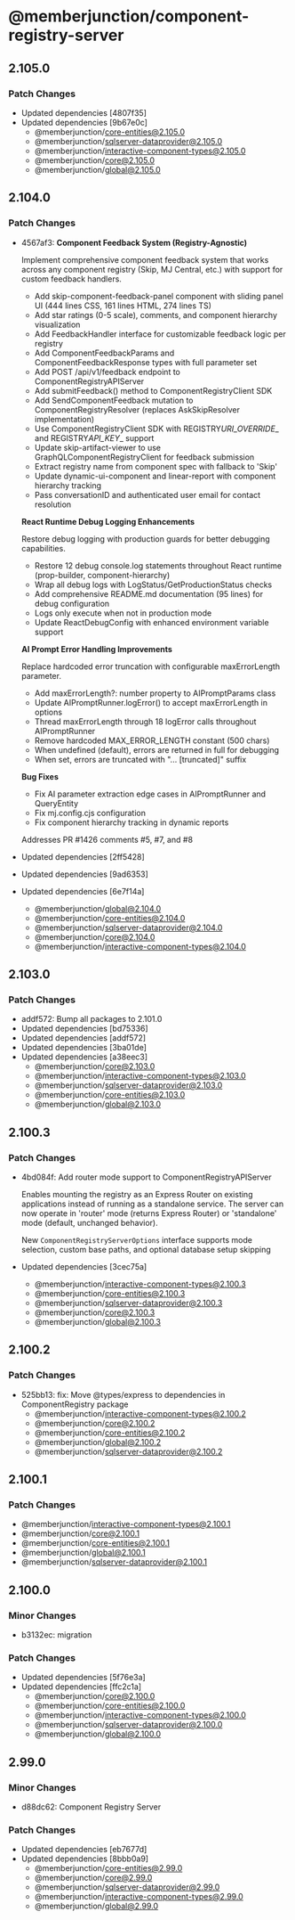 # @memberjunction/component-registry-server

## 2.105.0

### Patch Changes

- Updated dependencies [4807f35]
- Updated dependencies [9b67e0c]
  - @memberjunction/core-entities@2.105.0
  - @memberjunction/sqlserver-dataprovider@2.105.0
  - @memberjunction/interactive-component-types@2.105.0
  - @memberjunction/core@2.105.0
  - @memberjunction/global@2.105.0

## 2.104.0

### Patch Changes

- 4567af3: **Component Feedback System (Registry-Agnostic)**

  Implement comprehensive component feedback system that works across any component registry (Skip, MJ Central, etc.) with support for custom feedback handlers.

  - Add skip-component-feedback-panel component with sliding panel UI (444 lines CSS, 161 lines HTML, 274 lines TS)
  - Add star ratings (0-5 scale), comments, and component hierarchy visualization
  - Add FeedbackHandler interface for customizable feedback logic per registry
  - Add ComponentFeedbackParams and ComponentFeedbackResponse types with full parameter set
  - Add POST /api/v1/feedback endpoint to ComponentRegistryAPIServer
  - Add submitFeedback() method to ComponentRegistryClient SDK
  - Add SendComponentFeedback mutation to ComponentRegistryResolver (replaces AskSkipResolver implementation)
  - Use ComponentRegistryClient SDK with REGISTRY*URI_OVERRIDE*_ and REGISTRY*API_KEY*_ support
  - Update skip-artifact-viewer to use GraphQLComponentRegistryClient for feedback submission
  - Extract registry name from component spec with fallback to 'Skip'
  - Update dynamic-ui-component and linear-report with component hierarchy tracking
  - Pass conversationID and authenticated user email for contact resolution

  **React Runtime Debug Logging Enhancements**

  Restore debug logging with production guards for better debugging capabilities.

  - Restore 12 debug console.log statements throughout React runtime (prop-builder, component-hierarchy)
  - Wrap all debug logs with LogStatus/GetProductionStatus checks
  - Add comprehensive README.md documentation (95 lines) for debug configuration
  - Logs only execute when not in production mode
  - Update ReactDebugConfig with enhanced environment variable support

  **AI Prompt Error Handling Improvements**

  Replace hardcoded error truncation with configurable maxErrorLength parameter.

  - Add maxErrorLength?: number property to AIPromptParams class
  - Update AIPromptRunner.logError() to accept maxErrorLength in options
  - Thread maxErrorLength through 18 logError calls throughout AIPromptRunner
  - Remove hardcoded MAX_ERROR_LENGTH constant (500 chars)
  - When undefined (default), errors are returned in full for debugging
  - When set, errors are truncated with "... [truncated]" suffix

  **Bug Fixes**

  - Fix AI parameter extraction edge cases in AIPromptRunner and QueryEntity
  - Fix mj.config.cjs configuration
  - Fix component hierarchy tracking in dynamic reports

  Addresses PR #1426 comments #5, #7, and #8

- Updated dependencies [2ff5428]
- Updated dependencies [9ad6353]
- Updated dependencies [6e7f14a]
  - @memberjunction/global@2.104.0
  - @memberjunction/core-entities@2.104.0
  - @memberjunction/sqlserver-dataprovider@2.104.0
  - @memberjunction/core@2.104.0
  - @memberjunction/interactive-component-types@2.104.0

## 2.103.0

### Patch Changes

- addf572: Bump all packages to 2.101.0
- Updated dependencies [bd75336]
- Updated dependencies [addf572]
- Updated dependencies [3ba01de]
- Updated dependencies [a38eec3]
  - @memberjunction/core@2.103.0
  - @memberjunction/interactive-component-types@2.103.0
  - @memberjunction/sqlserver-dataprovider@2.103.0
  - @memberjunction/core-entities@2.103.0
  - @memberjunction/global@2.103.0

## 2.100.3

### Patch Changes

- 4bd084f: Add router mode support to ComponentRegistryAPIServer

  Enables mounting the registry as an Express Router on existing
  applications instead of running as a standalone service. The
  server can now operate in 'router' mode (returns Express Router)
  or 'standalone' mode (default, unchanged behavior).

  New `ComponentRegistryServerOptions` interface supports mode
  selection, custom base paths, and optional database setup
  skipping

- Updated dependencies [3cec75a]
  - @memberjunction/interactive-component-types@2.100.3
  - @memberjunction/core-entities@2.100.3
  - @memberjunction/sqlserver-dataprovider@2.100.3
  - @memberjunction/core@2.100.3
  - @memberjunction/global@2.100.3

## 2.100.2

### Patch Changes

- 525bb13: fix: Move @types/express to dependencies in ComponentRegistry package
  - @memberjunction/interactive-component-types@2.100.2
  - @memberjunction/core@2.100.2
  - @memberjunction/core-entities@2.100.2
  - @memberjunction/global@2.100.2
  - @memberjunction/sqlserver-dataprovider@2.100.2

## 2.100.1

### Patch Changes

- @memberjunction/interactive-component-types@2.100.1
- @memberjunction/core@2.100.1
- @memberjunction/core-entities@2.100.1
- @memberjunction/global@2.100.1
- @memberjunction/sqlserver-dataprovider@2.100.1

## 2.100.0

### Minor Changes

- b3132ec: migration

### Patch Changes

- Updated dependencies [5f76e3a]
- Updated dependencies [ffc2c1a]
  - @memberjunction/core@2.100.0
  - @memberjunction/core-entities@2.100.0
  - @memberjunction/interactive-component-types@2.100.0
  - @memberjunction/sqlserver-dataprovider@2.100.0
  - @memberjunction/global@2.100.0

## 2.99.0

### Minor Changes

- d88dc62: Component Registry Server

### Patch Changes

- Updated dependencies [eb7677d]
- Updated dependencies [8bbb0a9]
  - @memberjunction/core-entities@2.99.0
  - @memberjunction/core@2.99.0
  - @memberjunction/sqlserver-dataprovider@2.99.0
  - @memberjunction/interactive-component-types@2.99.0
  - @memberjunction/global@2.99.0
